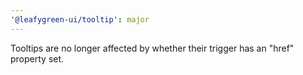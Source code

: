 ```yaml
---
'@leafygreen-ui/tooltip': major
---
```


Tooltips are no longer affected by whether their trigger has an "href" property set.
